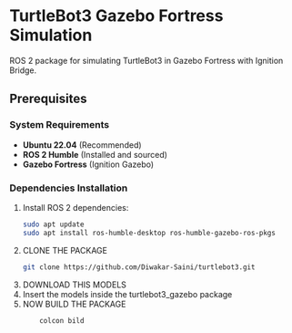 # TurtleBot3 Gazebo Fortress Simulation

ROS 2 package for simulating TurtleBot3 in Gazebo Fortress with Ignition Bridge.

## Prerequisites

### System Requirements
- **Ubuntu 22.04** (Recommended)
- **ROS 2 Humble** (Installed and sourced)
- **Gazebo Fortress** (Ignition Gazebo)

### Dependencies Installation

1. Install ROS 2 dependencies:
   ```bash
   sudo apt update
   sudo apt install ros-humble-desktop ros-humble-gazebo-ros-pkgs
   ```
2. CLONE THE PACKAGE
   ```bash
   git clone https://github.com/Diwakar-Saini/turtlebot3.git
   ```
3. DOWNLOAD THIS MODELS
   ```       ```
4. Insert the models inside the turtlebot3_gazebo package
5. NOW BUILD THE PACKAGE
   ``` bash
       colcon bild
    ```

